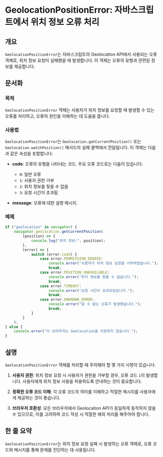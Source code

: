 <!--
Meta Description: # GeolocationPositionError: 자바스크립트에서 위치 정보 오류 처리 ## 개요 `GeolocationPositionError`는 자바스크립트의 Geolocation API에서 사용되는 오류 객체로, 위치 정보 요청이 실패했을 때 발생합니다. 이 객체...
Meta Keywords: error, geolocationpositionerror, geolocation, console, 정보를
-->

# GeolocationPositionError: 자바스크립트에서 위치 정보 오류 처리

## 개요
`GeolocationPositionError`는 자바스크립트의 Geolocation API에서 사용되는 오류 객체로, 위치 정보 요청이 실패했을 때 발생합니다. 이 객체는 오류의 유형과 관련된 정보를 제공합니다.

## 문서화
### 목적
`GeolocationPositionError` 객체는 사용자가 위치 정보를 요청할 때 발생할 수 있는 오류를 처리하고, 오류의 원인을 이해하는 데 도움을 줍니다.

### 사용법
`GeolocationPositionError`는 `Geolocation.getCurrentPosition()` 또는 `Geolocation.watchPosition()` 메서드의 실패 콜백에서 전달됩니다. 이 객체는 다음과 같은 속성을 포함합니다:

- **code**: 오류의 유형을 나타내는 코드. 주요 오류 코드로는 다음이 있습니다:
  - `0`: 일반 오류
  - `1`: 사용자 권한 거부
  - `2`: 위치 정보를 찾을 수 없음
  - `3`: 요청 시간이 초과됨

- **message**: 오류에 대한 설명 메시지.

### 예제
```javascript
if ("geolocation" in navigator) {
    navigator.geolocation.getCurrentPosition(
        (position) => {
            console.log("위치 정보:", position);
        },
        (error) => {
            switch (error.code) {
                case error.PERMISSION_DENIED:
                    console.error("사용자가 위치 정보 요청을 거부하였습니다.");
                    break;
                case error.POSITION_UNAVAILABLE:
                    console.error("위치 정보를 찾을 수 없습니다.");
                    break;
                case error.TIMEOUT:
                    console.error("요청 시간이 초과되었습니다.");
                    break;
                case error.UNKNOWN_ERROR:
                    console.error("알 수 없는 오류가 발생했습니다.");
                    break;
            }
        }
    );
} else {
    console.error("이 브라우저는 Geolocation을 지원하지 않습니다.");
}
```

## 설명
`GeolocationPositionError` 객체를 처리할 때 주의해야 할 몇 가지 사항이 있습니다:

1. **사용자 권한**: 위치 정보 요청 시 사용자가 권한을 거부할 경우, 오류 코드 `1`이 발생합니다. 사용자에게 위치 정보 사용을 허용하도록 안내하는 것이 중요합니다.

2. **정확한 오류 코드 이해**: 각 오류 코드의 의미를 이해하고 적절한 메시지를 사용자에게 제공하는 것이 좋습니다.

3. **브라우저 호환성**: 모든 브라우저에서 Geolocation API가 동일하게 동작하지 않을 수 있으므로, 이를 고려하여 코드 작성 시 적절한 예외 처리를 해주어야 합니다.

## 한 줄 요약
`GeolocationPositionError`는 위치 정보 요청 실패 시 발생하는 오류 객체로, 오류 코드와 메시지를 통해 문제를 진단하는 데 사용됩니다.